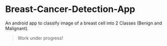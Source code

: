 # Breast-Cancer-Detection-App
An android app to classify image of a breast cell into 2 Classes (Benign and Malignant). 

> Work under progress!

